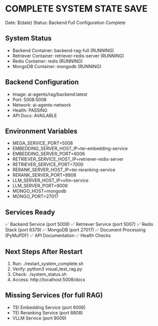 # COMPLETE SYSTEM STATE SAVE
Date: $(date)
Status: Backend Full Configuration Complete

## System Status
- Backend Container: backend-rag-full (RUNNING)
- Retriever Container: retriever-redis-server (RUNNING)
- Redis Container: redis (RUNNING)
- MongoDB Container: mongodb (RUNNING)

## Backend Configuration
- Image: ai-agents/rag/backend:latest
- Port: 5008:5008
- Network: ai-agents-network
- Health: PASSING
- API Docs: AVAILABLE

## Environment Variables
- MEGA_SERVICE_PORT=5008
- EMBEDDING_SERVER_HOST_IP=tei-embedding-service
- EMBEDDING_SERVER_PORT=6006
- RETRIEVER_SERVICE_HOST_IP=retriever-redis-server
- RETRIEVER_SERVICE_PORT=7000
- RERANK_SERVER_HOST_IP=tei-reranking-service
- RERANK_SERVER_PORT=8808
- LLM_SERVER_HOST_IP=vllm-service
- LLM_SERVER_PORT=9009
- MONGO_HOST=mongodb
- MONGO_PORT=27017

## Services Ready
✅ Backend Service (port 5008)
✅ Retriever Service (port 5007)
✅ Redis Stack (port 6379)
✅ MongoDB (port 27017)
✅ Document Processing (PyMuPDF)
✅ API Documentation
✅ Health Checks

## Next Steps After Restart
1. Run: ./restart_system_complete.sh
2. Verify: python3 visual_test_rag.py
3. Check: ./system_status.sh
4. Access: http://localhost:5008/docs

## Missing Services (for full RAG)
- TEI Embedding Service (port 6006)
- TEI Reranking Service (port 8808)
- VLLM Service (port 9009)
